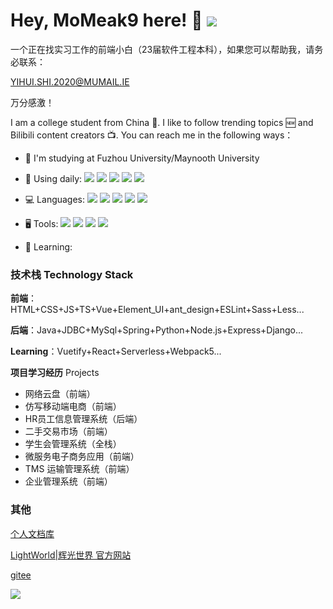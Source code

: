 # Hey, MoMeak9 here! 🎃 ![](https://visitor-badge.glitch.me/badge?page_id=MoMeak9.readme)

一个正在找实习工作的前端小白（23届软件工程本科），如果您可以帮助我，请务必联系：

YIHUI.SHI.2020@MUMAIL.IE

万分感激！

I am a college student from China 🏫. I like to follow trending topics 🆕 and Bilibili content creators 📺. You can reach me in the following ways：

- 🏫 I'm studying at Fuzhou University/Maynooth University

- 🤺 Using daily:
  ![](https://img.shields.io/badge/OS-Arch%20Linux-33aadd?style=flat-square&logo=arch-linux&logoColor=ffffff)
  ![](https://img.shields.io/badge/Windows-0078D6?style=flat-square&logo=windows&logoColor=ffffff)
  ![](https://img.shields.io/badge/IntelliJ-IDEA-000000?style=flat-square&logo=IntelliJ-IDEA&logoColor=ffffff)
  ![](https://img.shields.io/badge/WebStorm-001010?style=flat-square&logo=WebStorm&logoColor=ffffff)
  ![](https://img.shields.io/badge/Eclipse-IDE-2C2255?style=flat-square&logo=Eclipse-IDE&logoColor=ffffff)
  
- 💻 Languages:
  ![](https://img.shields.io/badge/JavaScript-F7DF1E?style=flat-square&logo=JavaScript&logoColor=ffffff)
  ![](https://img.shields.io/badge/Java-007396?style=flat-square&logo=Java&logoColor=ffffff)
  ![](https://img.shields.io/badge/HTML5-E34F26?style=flat-square&logo=HTML5&logoColor=ffffff)
  ![](https://img.shields.io/badge/CSS3-1572B6?style=flat-square&logo=CSS3&logoColor=ffffff)
  ![](https://img.shields.io/badge/SCSS-CC6699?style=flat-square&logo=SASS&logoColor=ffffff)
  
- 🖥️ Tools:
  ![](https://img.shields.io/badge/Node.js-339933?style=flat-square&logo=Node.js&logoColor=ffffff)
  ![](https://img.shields.io/badge/Vue.js-4FC08D?style=flat-square&logo=Vue.js&logoColor=ffffff)
  ![](https://img.shields.io/badge/Webpack-8DD6F9?style=flat-square&logo=Webpack&logoColor=ffffff)
  ![](https://img.shields.io/badge/ESLint-4B32C3?style=flat-square&logo=ESLint&logoColor=ffffff)
  
- 🍳 Learning:

### 技术栈 Technology Stack

**前端**：HTML+CSS+JS+TS+Vue+Element_UI+ant_design+ESLint+Sass+Less...

**后端**：Java+JDBC+MySql+Spring+Python+Node.js+Express+Django...

**Learning**：Vuetify+React+Serverless+Webpack5...

**项目学习经历** Projects

- 网络云盘（前端）
- 仿写移动端电商（前端）
- HR员工信息管理系统（后端）
- 二手交易市场（前端）
- 学生会管理系统（全栈）
- 微服务电子商务应用（前端）
- TMS 运输管理系统（前端）
- 企业管理系统（前端）

### 其他
[个人文档库](https://doc.yihuiblog.top/)

[LightWorld|辉光世界 官方网站](http://mc.syhwdsj.xyz/)

[gitee](https://gitee.com/shiyifei332)

![](https://github-readme-stats.vercel.app/api?username=MoMeak9&theme=tokyonight&show_icons=true)
